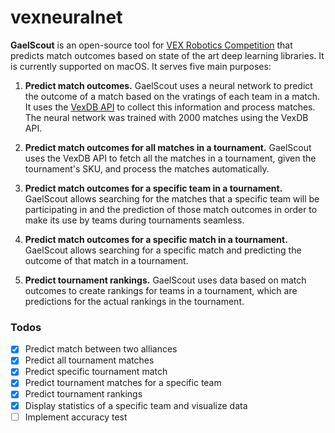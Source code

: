 # vexneuralnet

**GaelScout** is an open-source tool for [VEX Robotics Competition](https://www.vexrobotics.com/vexedr/competition)
that predicts match outcomes based on state of the art deep learning libraries.
It is currently supported on macOS. It serves five main purposes:

1. **Predict match outcomes.**
   GaelScout uses a neural network to predict the outcome of a match based on
   the vratings of each team in a match. It uses the [VexDB API](https://vexdb.io/the_data) to collect this information and process matches. The neural network was trained
   with 2000 matches using the VexDB API.

2. **Predict match outcomes for all matches in a tournament.**
   GaelScout uses the VexDB API to fetch all the matches in a tournament, given
   the tournament's SKU, and process the matches automatically.

3. **Predict match outcomes for a specific team in a tournament.**
   GaelScout allows searching for the matches that a specific team will be
   participating in and the prediction of those match outcomes in order to make
   its use by teams during tournaments seamless.

4. **Predict match outcomes for a specific match in a tournament.**
   GaelScout allows searching for a specific match and predicting the outcome of
   that match in a tournament.

5. **Predict tournament rankings.**
   GaelScout uses data based on match outcomes to create rankings for teams in a
   tournament, which are predictions for the actual rankings in the tournament.

### Todos

-   [x] Predict match between two alliances
-   [x] Predict all tournament matches
-   [x] Predict specific tournament match
-   [x] Predict tournament matches for a specific team
-   [x] Predict tournament rankings
-   [x] Display statistics of a specific team and visualize data
-   [ ] Implement accuracy test

